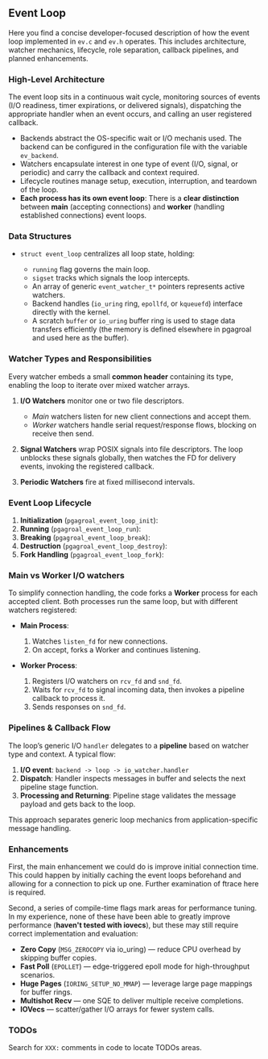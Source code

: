 ## Event Loop

Here you find a concise developer-focused description of how the event loop implemented in `ev.c` and `ev.h` operates. This includes architecture, watcher mechanics, lifecycle, role separation, callback pipelines, and planned enhancements.

### High-Level Architecture

The event loop sits in a continuous wait cycle, monitoring sources of events (I/O readiness, timer expirations, or delivered signals), dispatching the appropriate handler when an event occurs, and calling an user registered callback.

* Backends abstract the OS-specific wait or I/O mechanis used. The backend can be configured in the configuration file with the variable `ev_backend`.
* Watchers encapsulate interest in one type of event (I/O, signal, or periodic) and carry the callback and context required.
* Lifecycle routines manage setup, execution, interruption, and teardown of the loop.
* **Each process has its own event loop**: There is a **clear distinction** between **main** (accepting connections) and **worker** (handling established connections) event loops. 

### Data Structures

* `struct event_loop` centralizes all loop state, holding:

  * `running` flag governs the main loop.
  * `sigset` tracks which signals the loop intercepts.
  * An array of generic `event_watcher_t*` pointers represents active watchers.
  * Backend handles (`io_uring` ring, `epollfd`, or `kqueuefd`) interface directly with the kernel.
  * A scratch `buffer` or `io_uring` buffer ring is used to stage data transfers efficiently (the memory is defined elsewhere in pgagroal and used here as the buffer).

### Watcher Types and Responsibilities

Every watcher embeds a small **common header** containing its type, enabling the loop to iterate over mixed watcher arrays.

1. **I/O Watchers** monitor one or two file descriptors.
   * *Main* watchers listen for new client connections and accept them.
   * *Worker* watchers handle serial request/response flows, blocking on receive then send.

2. **Signal Watchers** wrap POSIX signals into file descriptors. The loop unblocks these signals globally, then watches the FD for delivery events, invoking the registered callback.

3. **Periodic Watchers** fire at fixed millisecond intervals.

### Event Loop Lifecycle

1. **Initialization** (`pgagroal_event_loop_init`):
2. **Running** (`pgagroal_event_loop_run`):
3. **Breaking** (`pgagroal_event_loop_break`):
4. **Destruction** (`pgagroal_event_loop_destroy`):
5. **Fork Handling** (`pgagroal_event_loop_fork`):

### Main vs Worker I/O watchers

To simplify connection handling, the code forks a **Worker** process for each accepted client. Both processes run the same loop, but with different watchers registered:

* **Main Process**:

  1. Watches `listen_fd` for new connections.
  2. On accept, forks a Worker and continues listening.

* **Worker Process**:

  1. Registers I/O watchers on `rcv_fd` and `snd_fd`.
  2. Waits for `rcv_fd` to signal incoming data, then invokes a pipeline callback to process it.
  3. Sends responses on `snd_fd`.

### Pipelines & Callback Flow

The loop’s generic I/O `handler` delegates to a **pipeline** based on watcher type and context. A typical flow:

1. **I/O event**: `backend -> loop -> io_watcher.handler`
2. **Dispatch**: Handler inspects messages in buffer and selects the next pipeline stage function.
3. **Processing and Returning**: Pipeline stage validates the message payload and gets back to the loop.

This approach separates generic loop mechanics from application-specific message handling.

### Enhancements

First, the main enhancement we could do is improve initial connection time. This could happen by initially caching the event loops beforehand and allowing for a connection to pick up one. Further examination of ftrace here is required.

Second, a series of compile-time flags mark areas for performance tuning. In my experience, none of these have been able to greatly improve performance (**haven't tested with iovecs**), but these may still require correct implementation and evaluation:

* **Zero Copy** (`MSG_ZEROCOPY` via io\_uring) — reduce CPU overhead by skipping buffer copies.
* **Fast Poll** (`EPOLLET`) — edge-triggered epoll mode for high-throughput scenarios.
* **Huge Pages** (`IORING_SETUP_NO_MMAP`) — leverage large page mappings for buffer rings.
* **Multishot Recv** — one SQE to deliver multiple receive completions.
* **IOVecs** — scatter/gather I/O arrays for fewer system calls.

### TODOs

Search for `XXX:` comments in code to locate TODOs areas.

